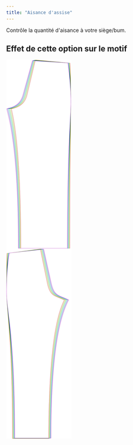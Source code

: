 ```yaml
---
title: "Aisance d'assise"
---
```


Contrôle la quantité d'aisance à votre siège/bum.

## Effet de cette option sur le motif

![Cette image montre l'effet de cette option en superposant plusieurs variantes qui ont une valeur différente pour cette option](titan_seatease_sample.svg "Effet de cette option sur le motif")
